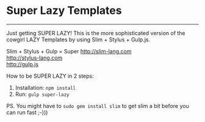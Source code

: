 # Super Lazy Templates
<hr>

Just getting SUPER LAZY! This is the more sophisticated version of the cowgirl LAZY Templates by using Slim + Stylus + Gulp.js.

Slim + Stylus + Gulp = Super
http://slim-lang.com<br>
http://stylus-lang.com<br>
http://gulp.js<br>

How to be SUPER LAZY in 2 steps:
1. Installation: `npm install`
2. Run: `gulp super-lazy`

PS. You might have to `sudo gem install slim` to get slim a bit before you can run fast ;-)))
